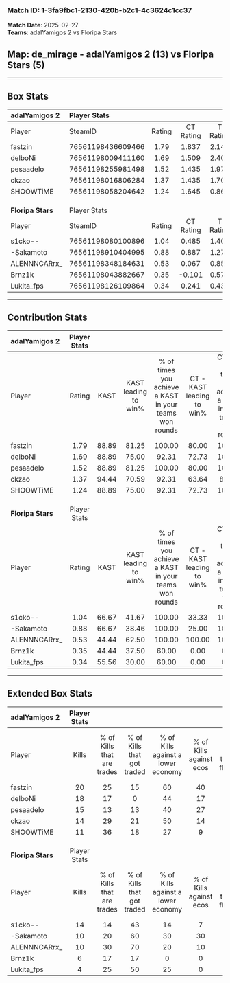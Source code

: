 ### Match ID: 1-3fa9fbc1-2130-420b-b2c1-4c3624c1cc37  
**Match Date**: 2025-02-27  
**Teams**: adalYamigos 2 vs Floripa Stars  

## **Map**: de_mirage - adalYamigos 2 (13) vs Floripa Stars (5)  
---  

## Box Stats  

| **adalYamigos 2** | Player Stats      |        |           |          |       |       |       |         |        |      |     |
| :- | :- | :-: | :-: | :-: | :-: | :-: | :-: | :-: | :-: | :-: | :-: |
| Player            | SteamID           | Rating | CT Rating | T Rating | KAST  |  ADR  | Kills | Assists | Deaths | K/D  | HS% |
| fastzin           | 76561198436609466 |  1.79  |   1.837   |  2.143   | 88.89 | 117.8 |  20   |    7    |   10   | 2.00 | 45  |
| delboNi           | 76561198009411160 |  1.69  |   1.509   |  2.401   | 88.89 | 102.0 |  18   |    4    |   8    | 2.25 | 50  |
| pesaadelo         | 76561198255981498 |  1.52  |   1.435   |  1.970   | 88.89 | 96.2  |  15   |    9    |   9    | 1.67 | 53  |
| ckzao             | 76561198016806284 |  1.37  |   1.435   |  1.708   | 94.44 | 70.5  |  14   |    4    |   10   | 1.40 | 64  |
| SHOOWTiME         | 76561198058204642 |  1.24  |   1.645   |  0.868   | 88.89 | 65.2  |  11   |    5    |   8    | 1.38 | 45  |
|                   |                   |        |           |          |       |       |       |         |        |      |     |
|                   |                   |        |           |          |       |       |       |         |        |      |     |
|                   |                   |        |           |          |       |       |       |         |        |      |     |
| **Floripa Stars** | Player Stats      |        |           |          |       |       |       |         |        |      |     |
| Player            | SteamID           | Rating | CT Rating | T Rating | KAST  |  ADR  | Kills | Assists | Deaths | K/D  | HS% |
| s1cko--           | 76561198080100896 |  1.04  |   0.485   |  1.406   | 66.67 | 80.7  |  14   |    1    |   15   | 0.93 | 78  |
| -Sakamoto         | 76561198910404995 |  0.88  |   0.887   |  1.275   | 66.67 | 83.7  |  10   |    5    |   15   | 0.67 | 60  |
| ALENNNCARrx_      | 76561198348184631 |  0.53  |   0.067   |  0.857   | 44.44 | 48.9  |  10   |    2    |   17   | 0.59 | 10  |
| Brnz1k            | 76561198043882667 |  0.35  |  -0.101   |  0.571   | 44.44 | 42.4  |   6   |    2    |   16   | 0.38 | 83  |
| Lukita_fps        | 76561198126109864 |  0.34  |   0.241   |  0.432   | 55.56 | 39.2  |   4   |    5    |   16   | 0.25 | 50  |
---  

## Contribution Stats  

| **adalYamigos 2** | Player Stats |       |                      |                                                        |                           |                                                             |                          |                                                            |
| :- | :-: | :-: | :-: | :-: | :-: | :-: | :-: | :-: |
| Player            |    Rating    | KAST  | KAST leading to win% | % of times you achieve a KAST in your teams won rounds | CT - KAST leading to win% | CT - % of times you achieve a KAST in your teams won rounds | T - KAST leading to win% | T - % of times you achieve a KAST in your teams won rounds |
| fastzin           |     1.79     | 88.89 |        81.25         |                         100.00                         |           80.00           |                           100.00                            |          83.33           |                           100.00                           |
| delboNi           |     1.69     | 88.89 |        75.00         |                         92.31                          |           72.73           |                           100.00                            |          80.00           |                           80.00                            |
| pesaadelo         |     1.52     | 88.89 |        81.25         |                         100.00                         |           80.00           |                           100.00                            |          83.33           |                           100.00                           |
| ckzao             |     1.37     | 94.44 |        70.59         |                         92.31                          |           63.64           |                            87.50                            |          83.33           |                           100.00                           |
| SHOOWTiME         |     1.24     | 88.89 |        75.00         |                         92.31                          |           72.73           |                           100.00                            |          80.00           |                           80.00                            |
|                   |              |       |                      |                                                        |                           |                                                             |                          |                                                            |
|                   |              |       |                      |                                                        |                           |                                                             |                          |                                                            |
|                   |              |       |                      |                                                        |                           |                                                             |                          |                                                            |
| **Floripa Stars** | Player Stats |       |                      |                                                        |                           |                                                             |                          |                                                            |
| Player            |    Rating    | KAST  | KAST leading to win% | % of times you achieve a KAST in your teams won rounds | CT - KAST leading to win% | CT - % of times you achieve a KAST in your teams won rounds | T - KAST leading to win% | T - % of times you achieve a KAST in your teams won rounds |
| s1cko--           |     1.04     | 66.67 |        41.67         |                         100.00                         |           33.33           |                           100.00                            |          44.44           |                           100.00                           |
| -Sakamoto         |     0.88     | 66.67 |        38.46         |                         100.00                         |           25.00           |                           100.00                            |          44.44           |                           100.00                           |
| ALENNNCARrx_      |     0.53     | 44.44 |        62.50         |                         100.00                         |          100.00           |                           100.00                            |          57.14           |                           100.00                           |
| Brnz1k            |     0.35     | 44.44 |        37.50         |                         60.00                          |           0.00            |                            0.00                             |          42.86           |                           75.00                            |
| Lukita_fps        |     0.34     | 55.56 |        30.00         |                         60.00                          |           0.00            |                            0.00                             |          37.50           |                           75.00                            |
---  

## Extended Box Stats  

| **adalYamigos 2** | Player Stats |                            |                            |                                    |                         |                              |                                 |        |                             |                                     |                          |                               |                            |
| :- | :-: | :-: | :-: | :-: | :-: | :-: | :-: | :-: | :-: | :-: | :-: | :-: | :-: |
| Player            |    Kills     | % of Kills that are trades | % of Kills that got traded | % of Kills against a lower economy | % of Kills against ecos | % of Kills that are flawless | % of Kills that are close duels | Deaths | % of Deaths that get traded | % of Deaths against a lower economy | % of Deaths against ecos | % of Deaths that are flawless | % of Deaths that are close |
| fastzin           |      20      |             25             |             15             |                 60                 |           40            |              45              |                5                |   10   |             50              |                 20                  |            0             |              60               |             20             |
| delboNi           |      18      |             17             |             0              |                 44                 |           17            |              67              |                0                |   8    |             50              |                 38                  |            0             |              50               |             25             |
| pesaadelo         |      15      |             13             |             13             |                 40                 |           27            |              73              |                0                |   9    |             33              |                 33                  |            0             |              33               |             11             |
| ckzao             |      14      |             29             |             21             |                 50                 |           14            |              64              |               21                |   10   |             50              |                 30                  |            10            |              70               |             10             |
| SHOOWTiME         |      11      |             36             |             18             |                 27                 |            9            |              82              |                9                |   8    |             63              |                 38                  |            0             |              50               |             25             |
|                   |              |                            |                            |                                    |                         |                              |                                 |        |                             |                                     |                          |                               |                            |
|                   |              |                            |                            |                                    |                         |                              |                                 |        |                             |                                     |                          |                               |                            |
|                   |              |                            |                            |                                    |                         |                              |                                 |        |                             |                                     |                          |                               |                            |
| **Floripa Stars** | Player Stats |                            |                            |                                    |                         |                              |                                 |        |                             |                                     |                          |                               |                            |
| Player            |    Kills     | % of Kills that are trades | % of Kills that got traded | % of Kills against a lower economy | % of Kills against ecos | % of Kills that are flawless | % of Kills that are close duels | Deaths | % of Deaths that get traded | % of Deaths against a lower economy | % of Deaths against ecos | % of Deaths that are flawless | % of Deaths that are close |
| s1cko--           |      14      |             14             |             43             |                 14                 |            7            |              50              |               14                |   15   |             13              |                 13                  |            7             |              73               |             7              |
| -Sakamoto         |      10      |             20             |             60             |                 30                 |           30            |              60              |               20                |   15   |             27              |                  7                  |            0             |              47               |             13             |
| ALENNNCARrx_      |      10      |             30             |             70             |                 20                 |           10            |              60              |               20                |   17   |             12              |                 12                  |            6             |              82               |             12             |
| Brnz1k            |      6       |             17             |             17             |                 0                  |            0            |              33              |               33                |   16   |              6              |                 13                  |            6             |              69               |             0              |
| Lukita_fps        |      4       |             25             |             50             |                 25                 |            0            |             100              |                0                |   16   |              6              |                 13                  |            6             |              56               |             0              |
